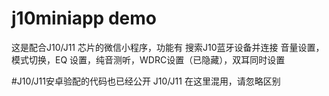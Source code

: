 # j10miniapp demo
这是配合J10/J11 芯片的微信小程序，功能有
搜索J10蓝牙设备并连接
音量设置，模式切换，EQ 设置，纯音测听，WDRC设置（已隐藏），双耳同时设置

#J10/J11安卓验配的代码也已经公开
J10/J11 在这里混用，请忽略区别